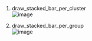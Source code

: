 
1. draw_stacked_bar_per_cluster  
![image](https://user-images.githubusercontent.com/42495757/116354730-cbbea700-a833-11eb-91a5-47f6b599ee12.png)

2. draw_stacked_bar_per_group  
![image](https://user-images.githubusercontent.com/42495757/116354714-c6615c80-a833-11eb-82de-57cf9ac444d2.png)
